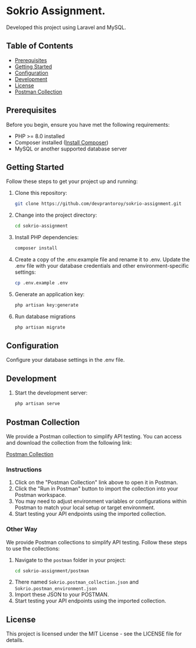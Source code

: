 # Sokrio Assignment.
Developed this project using Laravel and MySQL.

## Table of Contents

- [Prerequisites](#prerequisites)
- [Getting Started](#getting-started)
- [Configuration](#configuration)
- [Development](#development)
- [License](#license)
- [Postman Collection](#postman-collection)

## Prerequisites

Before you begin, ensure you have met the following requirements:

- PHP >= 8.0 installed
- Composer installed ([Install Composer](https://getcomposer.org/download/))
- MySQL or another supported database server

## Getting Started

Follow these steps to get your project up and running:

1. Clone this repository:
   ```bash
   git clone https://github.com/devprantoroy/sokrio-assignment.git
2. Change into the project directory:
   ```bash
   cd sokrio-assignment
3. Install PHP dependencies:
   ```bash
   composer install
4. Create a copy of the .env.example file and rename it to .env. Update the .env file with your database credentials and other environment-specific settings:
   ```bash
   cp .env.example .env
5. Generate an application key:
   ```bash
   php artisan key:generate
6. Run database migrations
   ```bash
   php artisan migrate     
## Configuration
Configure your database settings in the .env file.
## Development
1. Start the development server:
   ```bash
   php artisan serve
## Postman Collection

We provide a Postman collection to simplify API testing. You can access and download the collection from the following link:

[Postman Collection](https://api.postman.com/collections/16831177-98c71e55-4c17-49b9-99f8-a55c02d92ba6?access_key=PMAT-01HAVDC39HZ0T7QRQY01Z2Y3XN)

### Instructions

1. Click on the "Postman Collection" link above to open it in Postman.
2. Click the "Run in Postman" button to import the collection into your Postman workspace.
3. You may need to adjust environment variables or configurations within Postman to match your local setup or target environment.
4. Start testing your API endpoints using the imported collection.

### Other Way
We provide Postman collections to simplify API testing. Follow these steps to use the collections:

1. Navigate to the `postman` folder in your project:
   ```bash
   cd sokrio-assignment/postman
2. There named `Sokrio.postman_collection.json` and `Sokrio.postman_environment.json`
4. Import these JSON to your POSTMAN.
4. Start testing your API endpoints using the imported collection.

## License
This project is licensed under the MIT License - see the LICENSE file for details.